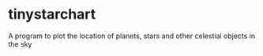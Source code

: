 tinystarchart
=============

A program to plot the location of planets, stars and other celestial objects in the sky
